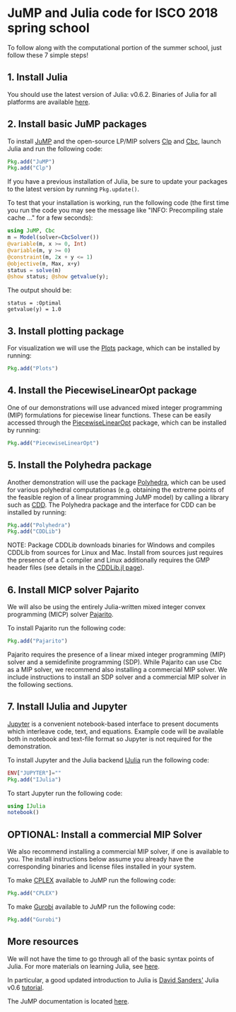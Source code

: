 #  JuMP and Julia code for ISCO 2018 spring school

To follow along with the computational portion of the summer school, just follow these 7 simple steps!

## 1. Install Julia

You should use the latest version of Julia: v0.6.2.
Binaries of Julia for all platforms are available [here](http://julialang.org/downloads/).


## 2. Install basic JuMP packages

To install [JuMP](https://github.com/JuliaOpt/JuMP.jl) and the open-source LP/MIP solvers [Clp](https://projects.coin-or.org/Clp) and [Cbc](https://projects.coin-or.org/Cbc), launch Julia and run the following code:
```julia
Pkg.add("JuMP")
Pkg.add("Clp")
```
If you have a previous installation of Julia,
be sure to update your packages to the latest version by running ``Pkg.update()``.

To test that your installation is working, run the following code (the first time you run the code you may see the message like "INFO: Precompiling stale cache ..." for a few seconds):

```julia
using JuMP, Cbc
m = Model(solver=CbcSolver())
@variable(m, x >= 0, Int)
@variable(m, y >= 0)
@constraint(m, 2x + y <= 1)
@objective(m, Max, x+y)
status = solve(m)
@show status; @show getvalue(y);
```

The output should be:

```
status = :Optimal
getvalue(y) = 1.0
```

## 3. Install plotting package

For visualization we will use the [Plots](https://github.com/JuliaPlots/Plots.jl) package, which can be installed by running:
```julia
Pkg.add("Plots")
```

## 4. Install the PiecewiseLinearOpt package

One of our demonstrations will use advanced mixed integer programming (MIP) formulations for piecewise linear functions. These can be easily accessed through the [PiecewiseLinearOpt](https://github.com/joehuchette/PiecewiseLinearOpt.jl) package, which can be installed by running:
```julia
Pkg.add("PiecewiseLinearOpt")
```

## 5. Install the Polyhedra package

Another demonstration will use the package [Polyhedra](https://github.com/JuliaPolyhedra/Polyhedra.jl), which can be used for various polyhedral computationas (e.g. obtaining the extreme points of the feasible region of a linear programming JuMP model) by calling a library such as [CDD](https://www.inf.ethz.ch/personal/fukudak/cdd_home/). The Polyhedra package and the interface for CDD can be installed by running:
```julia
Pkg.add("Polyhedra")
Pkg.add("CDDLib")
```

NOTE: Package CDDLib downloads binaries for Windows and compiles CDDLib from sources for Linux and Mac. Install from sources just requires the presence of a C compiler and Linux additionally requires the GMP header files (see details in the [CDDLib.jl page](https://github.com/JuliaPolyhedra/CDDLib.jl)).

## 6. Install MICP solver Pajarito

We will also be using the entirely Julia-written mixed integer convex programming (MICP) solver [Pajarito](https://github.com/JuliaOpt/Pajarito.jl).

To install Pajarito run the following code:
```julia
Pkg.add("Pajarito")
```

Pajarito requires the presence of a linear mixed integer programming (MIP) solver and a semidefinite programming (SDP). While Pajarito can use Cbc as a MIP solver, we recommend also installing a commercial MIP solver.  We include instructions to install an SDP solver and a commercial MIP solver in the following sections.

## 7. Install IJulia and Jupyter

[Jupyter](http://jupyter.org) is a convenient notebook-based interface to present documents which interleave code, text, and equations. Example code will be available both in notebook and text-file format so Jupyter is not required for the demonstration.

To install Jupyter and the Julia backend [IJulia](https://github.com/JuliaLang/IJulia.jl) run the following code:
```julia
ENV["JUPYTER"]=""
Pkg.add("IJulia")
```

To start Jupyter run the following code:
```julia
using IJulia
notebook()
```

## OPTIONAL: Install a commercial MIP Solver

We also recommend installing a commercial MIP solver, if one is available to you. The install instructions below assume you already have the corresponding binaries and license files installed in your system.

To make [CPLEX](https://www.ibm.com/analytics/data-science/prescriptive-analytics/cplex-optimizer) available to JuMP run the following code:
```julia
Pkg.add("CPLEX")
```

To make [Gurobi](http://www.gurobi.com) available to JuMP run the following code:
```julia
Pkg.add("Gurobi")
```

## More resources

We will not have the time to go through all of the basic syntax points of Julia. For more materials on learning Julia,
see [here](http://julialang.org/learning/).

In particular, a good updated introduction to Julia is [David Sanders'](http://sistemas.fciencias.unam.mx/~dsanders/) Julia v0.6 [tutorial](https://github.com/dpsanders/julia_towards_1.0).

The JuMP documentation is located [here](http://www.juliaopt.org/JuMP.jl/0.18/).
